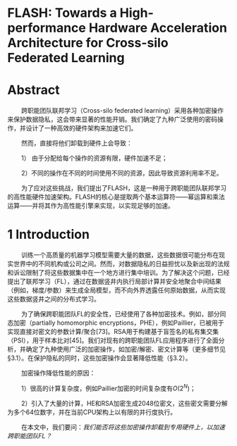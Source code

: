 # FLASH: Towards a High-performance Hardware Acceleration Architecture for Cross-silo Federated Learning

# Abstract

        跨职能团队联邦学习（Cross-silo federated learning）采用各种加密操作来保护数据隐私，这会带来显著的性能开销。我们确定了九种广泛使用的密码操作，并设计了一种高效的硬件架构来加速它们。

        然而，直接将他们卸载到硬件上会导致：

        1） 由于分配给每个操作的资源有限，硬件加速不足；

        2）不同的操作在不同的时间使用不同的资源，因此导致资源利用率不足。

        为了应对这些挑战，我们提出了FLASH，这是一种用于跨职能团队联邦学习的高性能硬件加速架构。FLASH的核心是提取两个基本运算符——幂运算和乘法运算——并将其作为高性能引擎来实现，以实现足够的加速。

# 1 Introduction

        训练一个高质量的机器学习模型需要大量的数据，这些数据很可能分布在现实世界中的不同机构或公司之间。然而，对数据隐私的日益担忧以及新出现的法规和诉讼限制了将这些数据集中在一个地方进行集中培训。为了解决这个问题，已经提出了联邦学习（FL），通过在数据竖井内执行局部计算并安全地聚合中间结果（例如，梯度/参数）来生成全局模型，而不向外界透露任何原始数据，从而实现这些数据竖井之间的分布式学习。

        为了确保跨职能团队FL的安全性，已经使用了各种加密技术。例如，部分同态加密（partially homomorphic encryptions，PHE），例如Paillier，已被用于实现直接对密文的参数计算/聚合[73]。RSA用于构建基于盲签名的私有集交集（PSI），用于样本比对[45]。我们对现有的跨职能团队FL应用程序进行了全面分析，并确定了九种使用广泛的加密操作，如加密/解密、密文计算等（更多细节见§3.1）。在保护隐私的同时，这些加密操作会显著降低性能（§3.2）。

        加密操作降低性能的原因：

        1）很高的计算复杂度，例如Paillier加密的时间复杂度有$O(2^N)$；

        2）引入了大量的计算，HE和RSA加密生成2048位密文，这些密文需要分解为多个64位数字，并在当前CPU架构上以有限的并行度执行。

        在本文中，我们要问：*我们能否将这些加密操作卸载到专用硬件上，以加速跨职能团队FL？*
